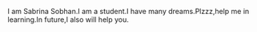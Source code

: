 I am Sabrina Sobhan.I am a student.I have many dreams.Plzzz,help me in learning.In future,I also will help you.
